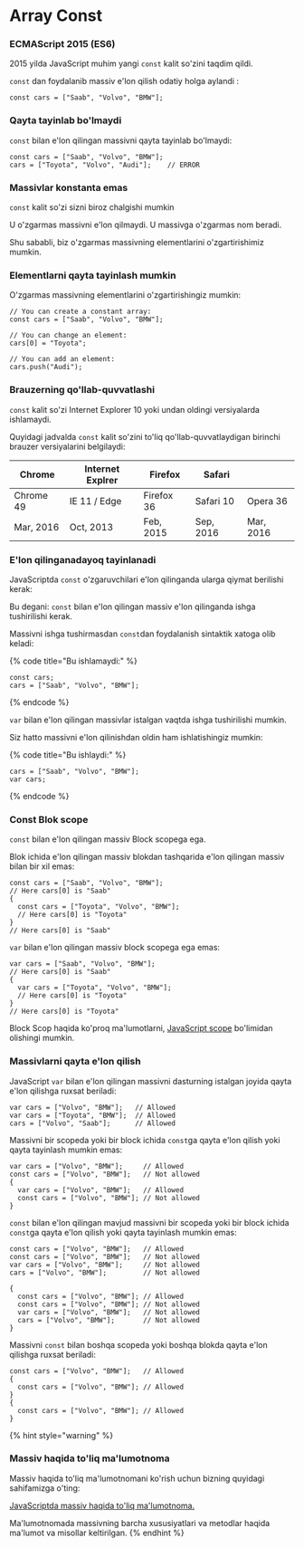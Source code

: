 # Array Const

### ECMAScript 2015 (ES6)

2015 yilda JavaScript muhim yangi `const` kalit so'zini taqdim qildi.

`const` dan foydalanib massiv e'lon qilish odatiy holga aylandi :

```
const cars = ["Saab", "Volvo", "BMW"];
```

### Qayta tayinlab bo'lmaydi

`const` bilan e'lon qilingan massivni qayta tayinlab bo'lmaydi:

```
const cars = ["Saab", "Volvo", "BMW"];
cars = ["Toyota", "Volvo", "Audi"];    // ERROR
```

### Massivlar konstanta emas

`const` kalit so'zi sizni biroz chalgishi mumkin

U o'zgarmas massivni e'lon qilmaydi. U massivga o'zgarmas nom beradi.

Shu sababli, biz o'zgarmas massivning elementlarini o'zgartirishimiz mumkin.

### Elementlarni qayta tayinlash mumkin

O'zgarmas massivning elementlarini o'zgartirishingiz mumkin:

```
// You can create a constant array:
const cars = ["Saab", "Volvo", "BMW"];

// You can change an element:
cars[0] = "Toyota";

// You can add an element:
cars.push("Audi");
```

### Brauzerning qo'llab-quvvatlashi

`const` kalit so'zi Internet Explorer 10 yoki undan oldingi versiyalarda ishlamaydi.

Quyidagi jadvalda `const` kalit so'zini to'liq qo'llab-quvvatlaydigan birinchi brauzer versiyalarini belgilaydi:

| Chrome    | Internet Explrer | Firefox    | Safari    |           |
| --------- | ---------------- | ---------- | --------- | --------- |
| Chrome 49 | IE 11 / Edge     | Firefox 36 | Safari 10 | Opera 36  |
| Mar, 2016 | Oct, 2013        | Feb, 2015  | Sep, 2016 | Mar, 2016 |

### E'lon qilinganadayoq tayinlanadi

JavaScriptda `const` o'zgaruvchilari e'lon qilinganda ularga qiymat berilishi kerak:

Bu degani: `const` bilan e'lon qilingan massiv e'lon qilinganda ishga tushirilishi kerak.

Massivni ishga tushirmasdan `const`dan foydalanish sintaktik xatoga olib keladi:

{% code title="Bu ishlamaydi:" %}
```
const cars;
cars = ["Saab", "Volvo", "BMW"];
```
{% endcode %}

`var` bilan e'lon qilingan massivlar istalgan vaqtda ishga tushirilishi mumkin.

Siz hatto massivni e'lon qilinishdan oldin ham ishlatishingiz mumkin:

{% code title="Bu ishlaydi:" %}
```
cars = ["Saab", "Volvo", "BMW"];
var cars;
```
{% endcode %}

### Const Blok scope

`const` bilan e'lon qilingan massiv Block scopega ega.

Blok ichida e'lon qilingan massiv blokdan tashqarida e'lon qilingan massiv bilan bir xil emas:

```
const cars = ["Saab", "Volvo", "BMW"];
// Here cars[0] is "Saab"
{
  const cars = ["Toyota", "Volvo", "BMW"];
  // Here cars[0] is "Toyota"
}
// Here cars[0] is "Saab"
```

`var` bilan e'lon qilingan massiv block scopega ega emas:

```
var cars = ["Saab", "Volvo", "BMW"];
// Here cars[0] is "Saab"
{
  var cars = ["Toyota", "Volvo", "BMW"];
  // Here cars[0] is "Toyota"
}
// Here cars[0] is "Toyota"
```

Block Scop haqida ko'proq ma'lumotlarni, [JavaScript scope](https://www.w3schools.com/js/js\_scope.asp) bo'limidan olishingi mumkin.

### Massivlarni qayta e'lon qilish

JavaScript `var` bilan e'lon qilingan  massivni  dasturning istalgan joyida qayta e'lon qilishga ruxsat beriladi:

```
var cars = ["Volvo", "BMW"];   // Allowed
var cars = ["Toyota", "BMW"];  // Allowed
cars = ["Volvo", "Saab"];      // Allowed
```

Massivni bir scopeda yoki bir block ichida `const`ga qayta e'lon qilish yoki qayta tayinlash mumkin emas:

```
var cars = ["Volvo", "BMW"];     // Allowed
const cars = ["Volvo", "BMW"];   // Not allowed
{
  var cars = ["Volvo", "BMW"];   // Allowed
  const cars = ["Volvo", "BMW"]; // Not allowed
}
```

`const` bilan e'lon qilingan mavjud  massivni bir scopeda yoki bir block ichida `const`ga qayta e'lon qilish yoki qayta tayinlash mumkin emas:

```
const cars = ["Volvo", "BMW"];   // Allowed
const cars = ["Volvo", "BMW"];   // Not allowed
var cars = ["Volvo", "BMW"];     // Not allowed
cars = ["Volvo", "BMW"];         // Not allowed

{
  const cars = ["Volvo", "BMW"]; // Allowed
  const cars = ["Volvo", "BMW"]; // Not allowed
  var cars = ["Volvo", "BMW"];   // Not allowed
  cars = ["Volvo", "BMW"];       // Not allowed
}
```

Massivni `const` bilan boshqa scopeda yoki boshqa blokda qayta e'lon qilishga ruxsat beriladi:

```
const cars = ["Volvo", "BMW"];   // Allowed
{
  const cars = ["Volvo", "BMW"]; // Allowed
}
{
  const cars = ["Volvo", "BMW"]; // Allowed
}
```

{% hint style="warning" %}
### Massiv haqida to'liq ma'lumotnoma

Massiv haqida to'liq ma'lumotnomani ko'rish uchun bizning quyidagi sahifamizga o'ting:

[JavaScriptda massiv haqida to'liq ma'lumotnoma.](https://www.w3schools.com/jsref/jsref\_obj\_array.asp)

Ma'lumotnomada massivning barcha xususiyatlari va metodlar haqida ma'lumot va misollar keltirilgan.
{% endhint %}
